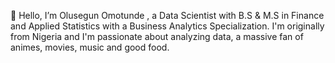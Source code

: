

👋 Hello, I’m Olusegun Omotunde , a Data Scientist with B.S & M.S in Finance and Applied Statistics with a Business Analytics Specialization. I'm originally from Nigeria and I'm passionate about analyzing data, a massive fan of animes, movies, music and good food. 
